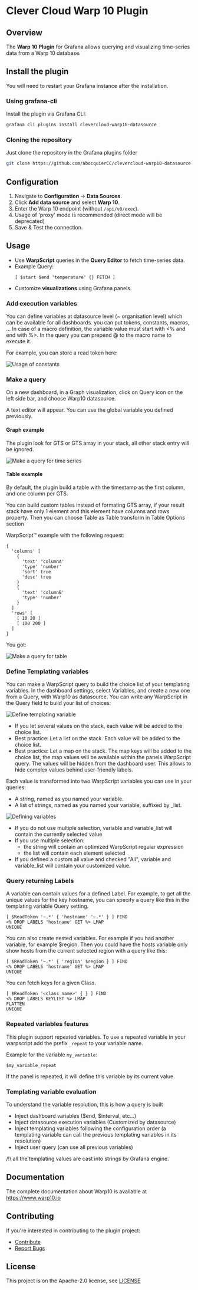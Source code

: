 # Clever Cloud Warp 10 Plugin

## Overview

The **Warp 10 Plugin** for Grafana allows querying and visualizing time-series data from a Warp 10 database.

## Install the plugin

You will need to restart your Grafana instance after the installation.

### Using grafana-cli

Install the plugin via Grafana CLI:

```bash
grafana cli plugins install clevercloud-warp10-datasource
```

### Cloning the repository

Just clone the repository in the Grafana plugins folder

```bash
git clone https://github.com/abocquierCC/clevercloud-warp10-datasource.git
```

## Configuration

1. Navigate to **Configuration** → **Data Sources**.
2. Click **Add data source** and select **Warp 10**.
3. Enter the Warp 10 endpoint (without `/api/v0/exec`).
4. Usage of 'proxy' mode is recommended (direct mode will be deprecated)
5. Save & Test the connection.

## Usage

- Use **WarpScript** queries in the **Query Editor** to fetch time-series data.
- Example Query:
  ```warpscript
  [ $start $end 'temperature' {} FETCH ]
  ```
- Customize **visualizations** using Grafana panels.

### Add execution variables

You can define variables at datasource level (~ organisation level) which can be available for all dashboards. you can
put tokens, constants, macros, ... In case of a macro definition, the variable value must start with <% and end with %>.
In the query you can prepend @ to the macro name to execute it.

For example, you can store a read token here:

![Usage of constants](/src/assets/readme/readme-const-usage.png)

### Make a query

On a new dashboard, in a Graph visualization, click on Query icon on the left side bar, and choose Warp10 datasource.

A text editor will appear. You can use the global variable you defined previously.

#### Graph example

The plugin look for GTS or GTS array in your stack, all other stack entry will be ignored.

![Make a query for time series](/src/assets/readme/readme-request-usage.png)

#### Table example

By default, the plugin build a table with the timestamp as the first column, and one column per GTS.

You can build custom tables instead of formating GTS array, if your result stack have only 1 element and this element
have columns and rows property. Then you can choose Table as Table transform in Table Options section

WarpScript™ example with the following request:

```
{
  'columns' [
    {
      'text' 'columnA'
      'type' 'number'
      'sort' true
      'desc' true
    }
    {
      'text' 'columnB'
      'type' 'number'
    }
  ]
  'rows' [
    [ 10 20 ]
    [ 100 200 ]
  ]
}
```

You got:

![Make a query for table](/src/assets/readme/readme-table-usage.png)

### Define Templating variables

You can make a WarpScript query to build the choice list of your templating variables. In the dashboard settings, select
Variables, and create a new one from a Query, with Warp10 as datasource. You can write any WarpScript in the Query field
to build your list of choices:

![Define templating variable](/src/assets/readme/readme-var-def-usage.png)

- If you let several values on the stack, each value will be added to the choice list.
- Best practice: Let a list on the stack. Each value will be added to the choice list.
- Best practice: Let a map on the stack. The map keys will be added to the choice list, the map values will be available
  within the panels WarpScript query. The values will be hidden from the dashboard user. This allows to hide complex
  values behind user-friendly labels.

Each value is transformed into two WarpScript variables you can use in your queries:

- A string, named as you named your variable.
- A list of strings, named as you named your variable, suffixed by _list.

![Defining variables](/src/assets/readme/readme-var-def-result-usage.png)

- If you do not use multiple selection, variable and variable_list will contain the currently selected value
- If you use multiple selection:
    - the string will contain an optimized WarpScript regular expression
    - the list will contain each element selected
- If you defined a custom all value and checked "All", variable and variable_list will contain your customized value.

### Query returning Labels

A variable can contain values for a defined Label. For example, to get all the unique values for the key hostname, you
can specify a query like this in the templating variable Query setting.

```warpscript
[ $ReadToken '~.*' { 'hostname' '~.*' } ] FIND
<% DROP LABELS 'hostname' GET %> LMAP
UNIQUE
```

You can also create nested variables. For example if you had another variable, for example $region. Then you could have
the hosts variable only show hosts from the current selected region with a query like this:

```warpscript
[ $ReadToken '~.*' { 'region' $region } ] FIND
<% DROP LABELS 'hostname' GET %> LMAP
UNIQUE
```

You can fetch keys for a given Class.

```warpscript
[ $ReadToken '<class_name>' { } ] FIND
<% DROP LABELS KEYLIST %> LMAP
FLATTEN
UNIQUE
```

### Repeated variables features

This plugin support repeated variables. To use a repeated variable in your warpscript add the prefix `_repeat` to your variable name.

Example for the variable `my_variable`:

```warpscript
$my_variable_repeat
```

If the panel is repeated, it will define this variable by its current value. 

### Templating variable evaluation

To understand the variable resolution, this is how a query is built

- Inject dashboard variables ($end, $interval, etc...)
- Inject datasource execution variables (Customized by datasource)
- Inject templating variables following the configuration order (a templating variable can call the previous templating
  variables in its resolution)
- Inject user query (can use all previous variables)

/!\ all the templating values are cast into strings by Grafana engine.

## Documentation

The complete documentation about Warp10 is available at https://www.warp10.io

## Contributing

If you're interested in contributing to the plugin project:

- [Contribute](https://github.com/CleverCloud/clevercloud-warp10-datasource/blob/main/CONTRIBUTING.md)
- [Report Bugs](https://github.com/CleverCloud/clevercloud-warp10-datasource/issues)

## License

This project is on the Apache-2.0 license,
see [LICENSE](https://github.com/CleverCloud/clevercloud-warp10-datasource/blob/main/LICENSE)